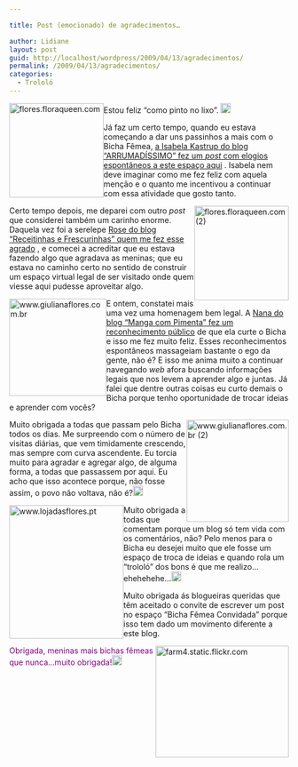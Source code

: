 ```yaml
---

title: Post (emocionado) de agradecimentos…

author: Lidiane
layout: post
guid: http://localhost/wordpress/2009/04/13/agradecimentos/
permalink: /2009/04/13/agradecimentos/
categories:
  - Trololó
---
```

[<img style="display: inline; margin-left: 0; margin-right: 0; border-width: 0;" title="flores.floraqueen.com" src="http://www.trololodemulher.com.br/blog/wp-content/uploads/2009/04/floresfloraqueencom-thumb.jpg" border="0" alt="flores.floraqueen.com" width="170" height="170" align="left" />](http://www.trololodemulher.com.br/blog/wp-content/uploads/2009/04/floresfloraqueencom.jpg) Estou feliz “como pinto no lixo”. [<img style="display: inline;" title="clip_image001" src="http://www.trololodemulher.com.br/blog/wp-content/uploads/2009/04/clip-image001-thumb12.gif" alt="clip_image001" width="18" height="18" />](http://www.trololodemulher.com.br/blog/wp-content/uploads/2009/04/clip-image00127.gif)

Já faz um certo tempo, quando eu estava começando a dar uns passinhos a mais com o Bicha Fêmea, [a Isabela Kastrup do blog “ARRUMADÍSSIMO” fez um _post_ com elogios espontâneos a este espaço aqui](http://arrumadissimoecia.blogspot.com/2009/01/um-blog-especial.html) . Isabela nem deve imaginar como me fez feliz com aquela menção e o quanto me incentivou a continuar com essa atividade que gosto tanto.

[<img style="display: inline; margin-left: 0; margin-right: 0; border-width: 0;" title="flores.floraqueen.com (2)" src="http://www.trololodemulher.com.br/blog/wp-content/uploads/2009/04/floresfloraqueencom2-thumb.jpg" border="0" alt="flores.floraqueen.com (2)" width="170" height="170" align="right" />](http://www.trololodemulher.com.br/blog/wp-content/uploads/2009/04/floresfloraqueencom2.jpg) Certo tempo depois, me deparei com outro _post_ que considerei também um carinho enorme. Daquela vez foi a serelepe [Rose do blog “Receitinhas e Frescurinhas” quem me fez esse agrado](http://receitinhasefrescurinhas.blogspot.com/2009/02/outro-dia-procurando-sites-e-blogs-de.html) , e comecei a acreditar que eu estava fazendo algo que agradava as meninas; que eu estava no caminho certo no sentido de construir um espaço virtual legal de ser visitado onde quem viesse aqui pudesse aproveitar algo.

[<img style="display: inline; margin-left: 0; margin-right: 0; border-width: 0;" title="www.giulianaflores.com.br" src="http://www.trololodemulher.com.br/blog/wp-content/uploads/2009/04/wwwgiulianaflorescombr-thumb.jpg" border="0" alt="www.giulianaflores.com.br" width="175" height="175" align="left" />](http://www.trololodemulher.com.br/blog/wp-content/uploads/2009/04/wwwgiulianaflorescombr.jpg) E ontem, constatei mais uma vez uma homenagem bem legal. A [Nana do blog “Manga com Pimenta” fez um reconhecimento público](http://mangacompimenta.blogspot.com/2009/04/mas-da-licenca-que-eu-sou-bicha-femea.html)  de que ela curte o Bicha e isso me fez muito feliz. Esses reconhecimentos espontâneos massageiam bastante o ego da gente, não é? E isso me anima muito a continuar navegando _web_ afora buscando informações legais que nos levem a aprender algo e juntas. Já falei que dentre outras coisas eu curto demais o Bicha porque tenho oportunidade de trocar ideias e aprender com vocês?

[<img style="display: inline; margin-left: 0; margin-right: 0; border-width: 0;" title="www.giulianaflores.com.br (2)" src="http://www.trololodemulher.com.br/blog/wp-content/uploads/2009/04/wwwgiulianaflorescombr2-thumb.jpg" border="0" alt="www.giulianaflores.com.br (2)" width="184" height="184" align="right" />](http://www.trololodemulher.com.br/blog/wp-content/uploads/2009/04/wwwgiulianaflorescombr2.jpg) Muito obrigada a todas que passam pelo Bicha todos os dias. Me surpreendo com o número de visitas diárias, que vem timidamente crescendo, mas sempre com curva ascendente. Eu torcia muito para agradar e agregar algo, de alguma forma, a todas que passassem por aqui. Eu acho que isso acontece porque, não fosse assim, o povo não voltava, não é?[<img style="display: inline;" title="clip_image001[4]" src="http://www.trololodemulher.com.br/blog/wp-content/uploads/2009/04/clip-image0014-thumb8.gif" alt="clip_image001[4]" width="18" height="18" />](http://www.trololodemulher.com.br/blog/wp-content/uploads/2009/04/clip-image00149.gif)

[<img style="display: inline; margin-left: 0; margin-right: 0; border-width: 0;" title="www.lojadasflores.pt" src="http://www.trololodemulher.com.br/blog/wp-content/uploads/2009/04/wwwlojadasflorespt-thumb.jpg" border="0" alt="www.lojadasflores.pt" width="206" height="240" align="left" />](http://www.trololodemulher.com.br/blog/wp-content/uploads/2009/04/wwwlojadasflorespt.jpg) Muito obrigada a todas que comentam porque um blog só tem vida com os comentários, não? Pelo menos para o Bicha eu desejei muito que ele fosse um espaço de troca de ideias e quando rola um “trololó” dos bons é que me realizo…ehehehehe…[<img style="display: inline;" title="clip_image001[6]" src="http://www.trololodemulher.com.br/blog/wp-content/uploads/2009/04/clip-image0016-thumb8.gif" alt="clip_image001[6]" width="18" height="18" />](http://www.trololodemulher.com.br/blog/wp-content/uploads/2009/04/clip-image00168.gif)

Muito obrigada ás blogueiras queridas que têm aceitado o convite de escrever um post no espaço “Bicha Fêmea Convidada” porque isso tem dado um movimento diferente a este blog.

[<img style="display: inline; margin-left: 0; margin-right: 0; border-width: 0;" title="farm4.static.flickr.com" src="http://www.trololodemulher.com.br/blog/wp-content/uploads/2009/04/farm4staticflickrcom-thumb.jpg" border="0" alt="farm4.static.flickr.com" width="240" height="201" align="right" />](http://www.trololodemulher.com.br/blog/wp-content/uploads/2009/04/farm4staticflickrcom.jpg)

<span style="color: #800080;">Obrigada, meninas mais bichas fêmeas que nunca…muito obrigada!</span>[<span style="color: #800080;"><img style="display: inline;" title="clip_image001[8]" src="http://www.trololodemulher.com.br/blog/wp-content/uploads/2009/04/clip-image0018-thumb5.gif" alt="clip_image001[8]" width="18" height="18" /></span>](http://www.trololodemulher.com.br/blog/wp-content/uploads/2009/04/clip-image00185.gif)